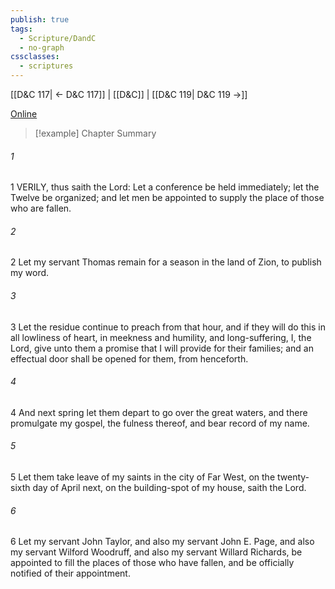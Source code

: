 ```yaml
---
publish: true
tags:
  - Scripture/DandC
  - no-graph
cssclasses:
  - scriptures
---
```

[[D&C 117| ← D&C 117]] | [[D&C]] | [[D&C 119| D&C 119 →]]

[Online](https://churchofjesuschrist.org/study/scriptures/dc-testament/dc/118?lang=eng)

>[!example] Chapter Summary
>
###### 1
1 VERILY, thus saith the Lord: Let a conference be held immediately; let the Twelve be organized; and let men be appointed to supply the place of those who are fallen.
###### 2
2 Let my servant Thomas remain for a season in the land of Zion, to publish my word.
###### 3
3 Let the residue continue to preach from that hour, and if they will do this in all lowliness of heart, in meekness and humility, and long-suffering, I, the Lord, give unto them a promise that I will provide for their families; and an effectual door shall be opened for them, from henceforth.
###### 4
4 And next spring let them depart to go over the great waters, and there promulgate my gospel, the fulness thereof, and bear record of my name.
###### 5
5 Let them take leave of my saints in the city of Far West, on the twenty-sixth day of April next, on the building-spot of my house, saith the Lord.
###### 6
6 Let my servant John Taylor, and also my servant John E. Page, and also my servant Wilford Woodruff, and also my servant Willard Richards, be appointed to fill the places of those who have fallen, and be officially notified of their appointment.





